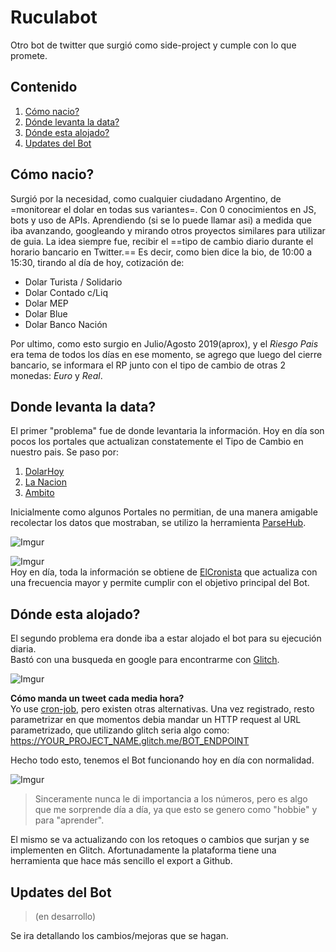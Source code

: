 # Ruculabot

Otro bot de twitter que surgió como side-project y cumple con lo que promete.

## Contenido

1. [Cómo nacio?](#como-nacio)
2. [Dónde levanta la data?](#donde-levanta-la-data)
3. [Dónde esta alojado?](#donde-esta-alojado)
4. [Updates del Bot](#updates-del-bot)


## Cómo nacio?

Surgió por la necesidad, como cualquier ciudadano Argentino, de =monitorear el dolar en todas sus variantes=.
Con 0 conocimientos en JS, bots y uso de APIs. Aprendiendo (si se lo puede llamar asi) a medida que iba avanzando, googleando y mirando otros proyectos similares para utilizar de guia.
La idea siempre fue, recibir el ==tipo de cambio diario durante el horario bancario en Twitter.==
Es decir, como bien dice la bio, de 10:00 a 15:30, tirando al día de hoy, cotización de:


- Dolar Turista / Solidario
- Dolar Contado c/Liq
- Dolar MEP
- Dolar Blue
- Dolar Banco Nación

Por ultimo, como esto surgio en Julio/Agosto 2019(aprox), y el *Riesgo Pais* era tema de todos los días en ese momento, se agrego que luego del cierre bancario, se informara el RP junto con el tipo de cambio de otras 2 monedas: *Euro* y *Real*.


## Donde levanta la data?

El primer "problema" fue de donde levantaria la información. 
Hoy en día son pocos los portales que actualizan constatemente el Tipo de Cambio en nuestro pais.
Se paso por:
1. [DolarHoy](https://www.dolarhoy.com/) 
2. [La Nacion](https://www.lanacion.com.ar/)
3. [Ambito](https://www.ambito.com/)

Inicialmente como algunos Portales no permitian, de una manera amigable recolectar los datos que mostraban, se utilizo la herramienta [ParseHub](https://www.parsehub.com/).

![Imgur](https://i.imgur.com/q9mIbKa.png)
 
![Imgur](https://i.imgur.com/nwQ4kgr.png)  
Hoy en día, toda la información se obtiene de [ElCronista](https://www.cronista.com/) que actualiza con una frecuencia mayor y permite cumplir con el objetivo principal del Bot.


## Dónde esta alojado?

El segundo problema era donde iba a estar alojado el bot para su ejecución diaria.  
Bastó con una busqueda en google para encontrarme con [Glitch](https://glitch.com/).

![Imgur](https://i.imgur.com/bqsh92o.png)

**Cómo manda un tweet cada media hora?**  
Yo use [cron-job](https://cron-job.org/en/), pero existen otras alternativas.
Una vez registrado, resto parametrizar en que momentos debia mandar un HTTP request al URL parametrizado, que utilizando glitch seria algo como:
https://YOUR_PROJECT_NAME.glitch.me/BOT_ENDPOINT 

Hecho todo esto, tenemos el Bot funcionando hoy en día con normalidad.

![Imgur](https://i.imgur.com/xAFxHGP.png)  
>Sinceramente nunca le di importancia a los números, pero es algo que me sorprende día a día, ya que esto se genero como "hobbie" y para "aprender".

El mismo se va actualizando con los retoques o cambios que surjan y se implementen en Glitch. Afortunadamente la plataforma tiene una herramienta que hace más sencillo el export a Github.

## Updates del Bot
>(en desarrollo)  

Se ira detallando los cambios/mejoras que se hagan.
